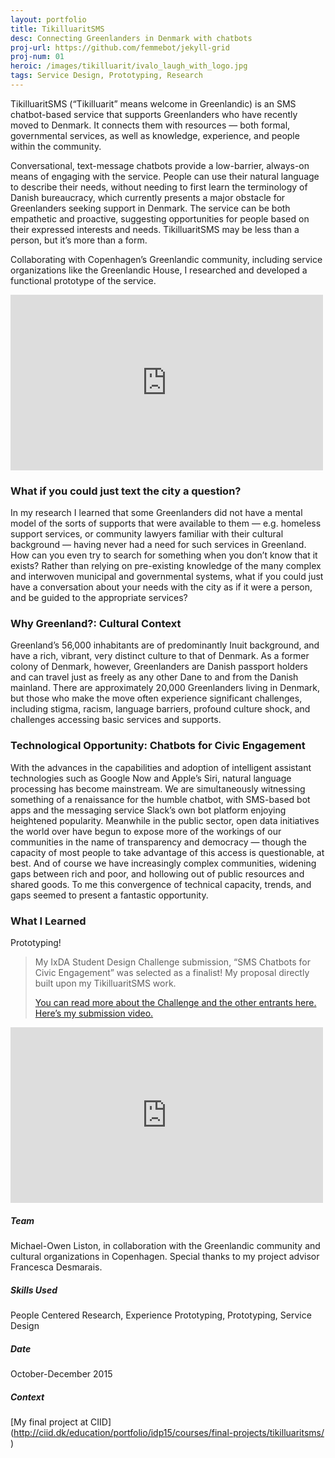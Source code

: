 ```yaml
---
layout: portfolio
title: TikilluaritSMS
desc: Connecting Greenlanders in Denmark with chatbots
proj-url: https://github.com/femmebot/jekyll-grid
proj-num: 01
heroic: /images/tikilluarit/ivalo_laugh_with_logo.jpg
tags: Service Design, Prototyping, Research
---
```


TikilluaritSMS (“Tikilluarit” means welcome in Greenlandic) is an SMS chatbot-based service that supports Greenlanders who have recently moved to Denmark. It connects them with resources — both formal, governmental services, as well as knowledge, experience, and people within the community.

Conversational, text-message chatbots provide a low-barrier, always-on means of engaging with the service. People can use their natural language to describe their needs, without needing to first learn the terminology of Danish bureaucracy, which currently presents a major obstacle for Greenlanders seeking support in Denmark. The service can be both empathetic and proactive, suggesting opportunities for people based on their expressed interests and needs. TikilluaritSMS may be less than a person, but it’s more than a form.

Collaborating with Copenhagen’s Greenlandic community, including service organizations like the Greenlandic House, I researched and developed a functional prototype of the service.

<iframe src="https://player.vimeo.com/video/151962429?byline=0&portrait=0" width="500" height="281" frameborder="0" webkitallowfullscreen mozallowfullscreen allowfullscreen></iframe>

### What if you could just text the city a question?
In my research I learned that some Greenlanders did not have a mental model of the sorts of supports that were available to them — e.g. homeless support services, or community lawyers familiar with their cultural background — having never had a need for such services in Greenland. How can you even try to search for something when you don’t know that it exists? Rather than relying on pre-existing knowledge of the many complex and interwoven municipal and governmental systems, what if you could just have a conversation about your needs with the city as if it were a person, and be guided to the appropriate services?

### Why Greenland?: Cultural Context
Greenland’s 56,000 inhabitants are of predominantly Inuit background, and have a rich, vibrant, very distinct culture to that of Denmark. As a former colony of Denmark, however, Greenlanders are Danish passport holders and can travel just as freely as any other Dane to and from the Danish mainland. There are approximately 20,000 Greenlanders living in Denmark, but those who make the move often experience significant challenges, including stigma, racism, language barriers, profound culture shock, and challenges accessing basic services and supports.

### Technological Opportunity: Chatbots for Civic Engagement
With the advances in the capabilities and adoption of intelligent assistant technologies such as Google Now and Apple’s Siri, natural language processing has become mainstream. We are simultaneously witnessing something of a renaissance for the humble chatbot, with SMS-based bot apps and the messaging service Slack’s own bot platform enjoying heightened popularity. Meanwhile in the public sector, open data initiatives the world over have begun to expose more of the workings of our communities in the name of transparency and democracy — though the capacity of most people to take advantage of this access is questionable, at best. And of course we have increasingly complex communities, widening gaps between rich and poor, and hollowing out of public resources and shared goods. To me this convergence of technical capacity, trends, and gaps seemed to present a fantastic opportunity.

### What I Learned
Prototyping!

> My IxDA Student Design Challenge submission, “SMS Chatbots for Civic Engagement” was selected as a finalist! My proposal directly built upon my TikilluaritSMS work.
>
> [You can read more about the Challenge and the other entrants here.](http://sdc.ixda.org/)
> [Here’s my submission video.](https://vimeo.com/150151588)

<iframe src="https://player.vimeo.com/video/151962428?byline=0&portrait=0" width="500" height="281" frameborder="0" webkitallowfullscreen mozallowfullscreen allowfullscreen></iframe>

##### Team
Michael-Owen Liston, in collaboration with the Greenlandic community and cultural organizations in Copenhagen. Special thanks to my project advisor Francesca Desmarais. 

##### Skills Used
People Centered Research, Experience Prototyping, Prototyping, Service Design

##### Date
October-December 2015

##### Context
[My final project at CIID](http://ciid.dk/education/portfolio/idp15/courses/final-projects/tikilluaritsms/ ‎)

